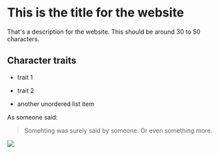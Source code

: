 # This is the title for the website

That's a description for the website. This should be around 30 to 50 characters.

## Character traits

* trait 1

* trait 2

* another unordered list item

As someone said:
> Somehting was surely said by someone.
> Or even something more.

<img src="https://cdn.pixabay.com/photo/2019/08/21/09/14/island-4420629_960_720.jpg"/>